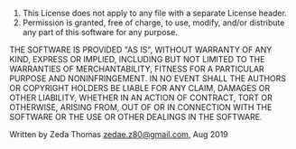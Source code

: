 1. This License does not apply to any file with a separate License header.
2. Permission is granted, free of charge, to use, modify, and/or distribute any part of this software for any purpose.

THE SOFTWARE IS PROVIDED "AS IS", WITHOUT WARRANTY OF ANY KIND, EXPRESS OR IMPLIED, INCLUDING BUT NOT LIMITED TO THE WARRANTIES OF MERCHANTABILITY, FITNESS FOR A PARTICULAR PURPOSE AND NONINFRINGEMENT. IN NO EVENT SHALL THE AUTHORS OR COPYRIGHT HOLDERS BE LIABLE FOR ANY CLAIM, DAMAGES OR OTHER LIABILITY, WHETHER IN AN ACTION OF CONTRACT, TORT OR OTHERWISE, ARISING FROM, OUT OF OR IN CONNECTION WITH THE SOFTWARE OR THE USE OR OTHER DEALINGS IN THE SOFTWARE.

Written by Zeda Thomas <zedae.z80@gmail.com>, Aug 2019
